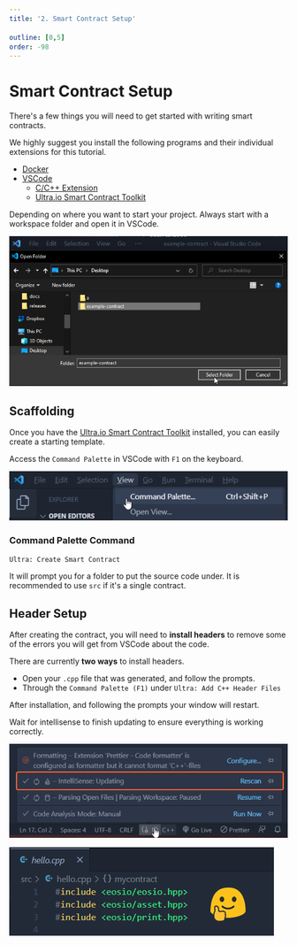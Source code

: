 ```yaml
---
title: '2. Smart Contract Setup'

outline: [0,5]
order: -98
---
```


# Smart Contract Setup

There's a few things you will need to get started with writing smart contracts.

We highly suggest you install the following programs and their individual extensions for this tutorial.

- [Docker](https://docs.docker.com/engine/install/)
- [VSCode](https://code.visualstudio.com/download)
  - [C/C++ Extension](https://marketplace.visualstudio.com/items?itemName=ms-vscode.cpptools)
  - [Ultra.io Smart Contract Toolkit](https://marketplace.visualstudio.com/items?itemName=ultraio.ultra-cpp)

Depending on where you want to start your project. Always start with a workspace folder and open it in VSCode.

![](./images/select-project-folder.png)

## Scaffolding

Once you have the [Ultra.io Smart Contract Toolkit](https://marketplace.visualstudio.com/items?itemName=ultraio.ultra-cpp) installed, you can easily create a starting template.

Access the `Command Palette` in VSCode with `F1` on the keyboard.

![](./images/open-command-palette.png)

### Command Palette Command

```
Ultra: Create Smart Contract
```

It will prompt you for a folder to put the source code under. It is recommended to use `src` if it's a single contract.

## Header Setup

After creating the contract, you will need to **install headers** to remove some of the errors you will get from VSCode about the code.

There are currently **two ways** to install headers.

- Open your `.cpp` file that was generated, and follow the prompts.
- Through the `Command Palette (F1)` under `Ultra: Add C++ Header Files`

After installation, and following the prompts your window will restart.

Wait for intellisense to finish updating to ensure everything is working correctly.

![](./images/intellisense-updating.png)

![](./images/intellisense-ready.png)